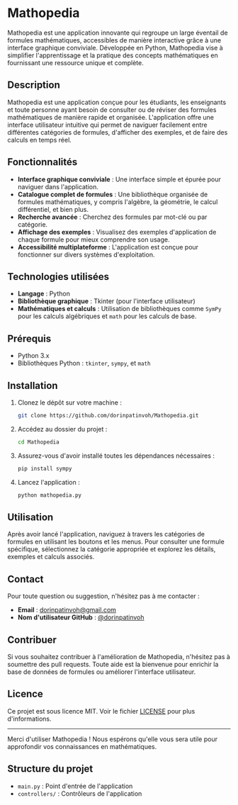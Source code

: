 # Mathopedia

Mathopedia est une application innovante qui regroupe un large éventail de formules mathématiques, accessibles de manière interactive grâce à une interface graphique conviviale. Développée en Python, Mathopedia vise à simplifier l'apprentissage et la pratique des concepts mathématiques en fournissant une ressource unique et complète.

## Description

Mathopedia est une application conçue pour les étudiants, les enseignants et toute personne ayant besoin de consulter ou de réviser des formules mathématiques de manière rapide et organisée. L'application offre une interface utilisateur intuitive qui permet de naviguer facilement entre différentes catégories de formules, d'afficher des exemples, et de faire des calculs en temps réel.

## Fonctionnalités

- **Interface graphique conviviale** : Une interface simple et épurée pour naviguer dans l'application.
- **Catalogue complet de formules** : Une bibliothèque organisée de formules mathématiques, y compris l'algèbre, la géométrie, le calcul différentiel, et bien plus.
- **Recherche avancée** : Cherchez des formules par mot-clé ou par catégorie.
- **Affichage des exemples** : Visualisez des exemples d'application de chaque formule pour mieux comprendre son usage.
- **Accessibilité multiplateforme** : L'application est conçue pour fonctionner sur divers systèmes d'exploitation.

## Technologies utilisées

- **Langage** : Python
- **Bibliothèque graphique** : Tkinter (pour l'interface utilisateur)
- **Mathématiques et calculs** : Utilisation de bibliothèques comme `SymPy` pour les calculs algébriques et `math` pour les calculs de base.

## Prérequis

- Python 3.x
- Bibliothèques Python : `tkinter`, `sympy`, et `math`

## Installation

1. Clonez le dépôt sur votre machine :
   ```bash
   git clone https://github.com/dorinpatinvoh/Mathopedia.git
   ```

2. Accédez au dossier du projet :
   ```bash
   cd Mathopedia
   ```

3. Assurez-vous d'avoir installé toutes les dépendances nécessaires :
   ```bash
   pip install sympy
   ```

4. Lancez l'application :
   ```bash
   python mathopedia.py
   ```

## Utilisation

Après avoir lancé l'application, naviguez à travers les catégories de formules en utilisant les boutons et les menus. Pour consulter une formule spécifique, sélectionnez la catégorie appropriée et explorez les détails, exemples et calculs associés.

## Contact

Pour toute question ou suggestion, n'hésitez pas à me contacter :
- **Email** : [dorinpatinvoh@gmail.com](mailto:dorinpatinvoh@gmail.com)
- **Nom d'utilisateur GitHub** : [@dorinpatinvoh](https://github.com/dorinpatinvoh)

## Contribuer

Si vous souhaitez contribuer à l'amélioration de Mathopedia, n'hésitez pas à soumettre des pull requests. Toute aide est la bienvenue pour enrichir la base de données de formules ou améliorer l'interface utilisateur.

## Licence

Ce projet est sous licence MIT. Voir le fichier [LICENSE](./LICENSE) pour plus d'informations.

---

Merci d'utiliser Mathopedia ! Nous espérons qu'elle vous sera utile pour approfondir vos connaissances en mathématiques.

## Structure du projet

- `main.py` : Point d'entrée de l'application
- `controllers/` : Contrôleurs de l'application